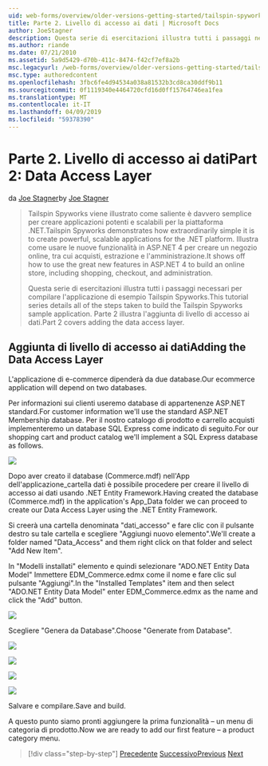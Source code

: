 ```yaml
---
uid: web-forms/overview/older-versions-getting-started/tailspin-spyworks/tailspin-spyworks-part-2
title: Parte 2. Livello di accesso ai dati | Microsoft Docs
author: JoeStagner
description: Questa serie di esercitazioni illustra tutti i passaggi necessari per compilare l'applicazione di esempio Tailspin Spyworks. Parte 2 illustra l'aggiunta di livello di accesso ai dati.
ms.author: riande
ms.date: 07/21/2010
ms.assetid: 5a9d5429-d70b-411c-8474-f42cf7ef8a2b
msc.legacyurl: /web-forms/overview/older-versions-getting-started/tailspin-spyworks/tailspin-spyworks-part-2
msc.type: authoredcontent
ms.openlocfilehash: 3fbc6fe4d94534a038a81532b3cd8ca30ddf9b11
ms.sourcegitcommit: 0f1119340e4464720cfd16d0ff15764746ea1fea
ms.translationtype: MT
ms.contentlocale: it-IT
ms.lasthandoff: 04/09/2019
ms.locfileid: "59378390"
---
```

# <a name="part-2-data-access-layer"></a><span data-ttu-id="b585f-104">Parte 2. Livello di accesso ai dati</span><span class="sxs-lookup"><span data-stu-id="b585f-104">Part 2: Data Access Layer</span></span>

<span data-ttu-id="b585f-105">da [Joe Stagner](https://github.com/JoeStagner)</span><span class="sxs-lookup"><span data-stu-id="b585f-105">by [Joe Stagner](https://github.com/JoeStagner)</span></span>

> <span data-ttu-id="b585f-106">Tailspin Spyworks viene illustrato come saliente è davvero semplice per creare applicazioni potenti e scalabili per la piattaforma .NET.</span><span class="sxs-lookup"><span data-stu-id="b585f-106">Tailspin Spyworks demonstrates how extraordinarily simple it is to create powerful, scalable applications for the .NET platform.</span></span> <span data-ttu-id="b585f-107">Illustra come usare le nuove funzionalità in ASP.NET 4 per creare un negozio online, tra cui acquisti, estrazione e l'amministrazione.</span><span class="sxs-lookup"><span data-stu-id="b585f-107">It shows off how to use the great new features in ASP.NET 4 to build an online store, including shopping, checkout, and administration.</span></span>
> 
> <span data-ttu-id="b585f-108">Questa serie di esercitazioni illustra tutti i passaggi necessari per compilare l'applicazione di esempio Tailspin Spyworks.</span><span class="sxs-lookup"><span data-stu-id="b585f-108">This tutorial series details all of the steps taken to build the Tailspin Spyworks sample application.</span></span> <span data-ttu-id="b585f-109">Parte 2 illustra l'aggiunta di livello di accesso ai dati.</span><span class="sxs-lookup"><span data-stu-id="b585f-109">Part 2 covers adding the data access layer.</span></span>


## <a id="_Toc260221668"></a>  <span data-ttu-id="b585f-110">Aggiunta di livello di accesso ai dati</span><span class="sxs-lookup"><span data-stu-id="b585f-110">Adding the Data Access Layer</span></span>

<span data-ttu-id="b585f-111">L'applicazione di e-commerce dipenderà da due database.</span><span class="sxs-lookup"><span data-stu-id="b585f-111">Our ecommerce application will depend on two databases.</span></span>

<span data-ttu-id="b585f-112">Per informazioni sui clienti useremo database di appartenenze ASP.NET standard.</span><span class="sxs-lookup"><span data-stu-id="b585f-112">For customer information we'll use the standard ASP.NET Membership database.</span></span> <span data-ttu-id="b585f-113">Per il nostro catalogo di prodotto e carrello acquisti implementeremo un database SQL Express come indicato di seguito.</span><span class="sxs-lookup"><span data-stu-id="b585f-113">For our shopping cart and product catalog we'll implement a SQL Express database as follows.</span></span>

![](tailspin-spyworks-part-2/_static/image1.jpg)

<span data-ttu-id="b585f-114">Dopo aver creato il database (Commerce.mdf) nell'App dell'applicazione\_cartella dati è possibile procedere per creare il livello di accesso ai dati usando .NET Entity Framework.</span><span class="sxs-lookup"><span data-stu-id="b585f-114">Having created the database (Commerce.mdf) in the application's App\_Data folder we can proceed to create our Data Access Layer using the .NET Entity Framework.</span></span>

<span data-ttu-id="b585f-115">Si creerà una cartella denominata "dati\_accesso" e fare clic con il pulsante destro su tale cartella e scegliere "Aggiungi nuovo elemento".</span><span class="sxs-lookup"><span data-stu-id="b585f-115">We'll create a folder named "Data\_Access" and them right click on that folder and select "Add New Item".</span></span>

<span data-ttu-id="b585f-116">In "Modelli installati" elemento e quindi selezionare "ADO.NET Entity Data Model" Immettere EDM\_Commerce.edmx come il nome e fare clic sul pulsante "Aggiungi".</span><span class="sxs-lookup"><span data-stu-id="b585f-116">In the "Installed Templates" item and then select "ADO.NET Entity Data Model" enter EDM\_Commerce.edmx as the name and click the "Add" button.</span></span>

![](tailspin-spyworks-part-2/_static/image2.jpg)

<span data-ttu-id="b585f-117">Scegliere "Genera da Database".</span><span class="sxs-lookup"><span data-stu-id="b585f-117">Choose "Generate from Database".</span></span>

![](tailspin-spyworks-part-2/_static/image1.png)

![](tailspin-spyworks-part-2/_static/image2.png)

![](tailspin-spyworks-part-2/_static/image3.png)

![](tailspin-spyworks-part-2/_static/image3.jpg)

<span data-ttu-id="b585f-118">Salvare e compilare.</span><span class="sxs-lookup"><span data-stu-id="b585f-118">Save and build.</span></span>

<span data-ttu-id="b585f-119">A questo punto siamo pronti aggiungere la prima funzionalità – un menu di categoria di prodotto.</span><span class="sxs-lookup"><span data-stu-id="b585f-119">Now we are ready to add our first feature – a product category menu.</span></span>

> [!div class="step-by-step"]
> <span data-ttu-id="b585f-120">[Precedente](tailspin-spyworks-part-1.md)
> [Successivo](tailspin-spyworks-part-3.md)</span><span class="sxs-lookup"><span data-stu-id="b585f-120">[Previous](tailspin-spyworks-part-1.md)
[Next](tailspin-spyworks-part-3.md)</span></span>
